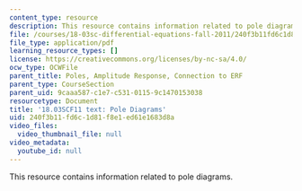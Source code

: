 ```yaml
---
content_type: resource
description: This resource contains information related to pole diagrams.
file: /courses/18-03sc-differential-equations-fall-2011/240f3b11fd6c1d81f8e1ed61e1683d8a_MIT18_03SCF11_s31_2text.pdf
file_type: application/pdf
learning_resource_types: []
license: https://creativecommons.org/licenses/by-nc-sa/4.0/
ocw_type: OCWFile
parent_title: Poles, Amplitude Response, Connection to ERF
parent_type: CourseSection
parent_uid: 9caaa587-c1e7-c531-0115-9c1470153038
resourcetype: Document
title: '18.03SCF11 text: Pole Diagrams'
uid: 240f3b11-fd6c-1d81-f8e1-ed61e1683d8a
video_files:
  video_thumbnail_file: null
video_metadata:
  youtube_id: null
---
```

This resource contains information related to pole diagrams.
